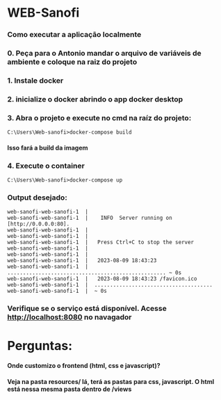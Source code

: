 # WEB-Sanofi

<h3> Como executar a aplicação localmente </h3>

<h3>0. Peça para o Antonio mandar o arquivo de variáveis de ambiente e coloque na raiz do projeto</h3>
<h3>1. Instale docker</h3>
<h3>2. inicialize o docker abrindo o app docker desktop</h3>
<h3>3. Abra o projeto e execute no cmd na raíz do projeto:</h3>


```console
C:\Users\Web-sanofi>docker-compose build
```

<h4>Isso fará a build da imagem </h4>

<h3>4. Execute o container </h3>

```console
C:\Users\Web-sanofi>docker-compose up
```

<h3> Output desejado: </h3>



```console
web-sanofi-web-sanofi-1  | 
web-sanofi-web-sanofi-1  |    INFO  Server running on [http://0.0.0.0:80].  
web-sanofi-web-sanofi-1  | 
web-sanofi-web-sanofi-1  | 
web-sanofi-web-sanofi-1  |   Press Ctrl+C to stop the server
web-sanofi-web-sanofi-1  |
web-sanofi-web-sanofi-1  |
web-sanofi-web-sanofi-1  |   2023-08-09 18:43:23
web-sanofi-web-sanofi-1  |  ................................................... ~ 0s
web-sanofi-web-sanofi-1  |   2023-08-09 18:43:23 /favicon.ico
web-sanofi-web-sanofi-1  |  ......................................
web-sanofi-web-sanofi-1  |  ~ 0s
```
<h3> Verifique se o serviço está disponível. Acesse <a href="http://localhost:8080">http://localhost:8080</a> no navagador </h3>

<h1>Perguntas:</h1>
<h4>Onde customizo o frontend (html, css e javascript)?<h4>
<h4>Veja na pasta resources/ lá, terá as pastas para css, javascript. O html está nessa mesma pasta dentro de /views</h4>

